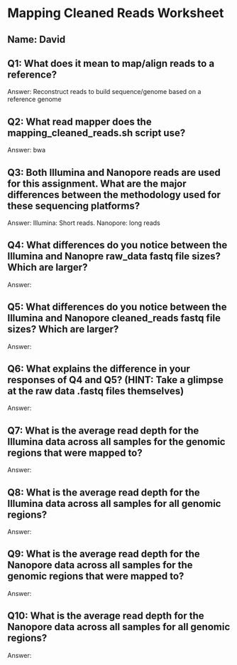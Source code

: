 # Mapping Cleaned Reads Worksheet

<!--- Write name below --->
## Name: David

<!--- For this worksheet, answer the following questions --->

## Q1: What does it mean to map/align reads to a reference?
Answer: Reconstruct reads to build sequence/genome based on a reference genome

## Q2: What read mapper does the mapping_cleaned_reads.sh script use?
Answer: bwa

## Q3: Both Illumina and Nanopore reads are used for this assignment. What are the major differences between the methodology used for these sequencing platforms?
Answer: Illumina: Short reads. Nanopore: long reads

## Q4: What differences do you notice between the Illumina and Nanopre raw_data fastq file sizes? Which are larger?
Answer:

## Q5: What differences do you notice between the Illumina and Nanopore cleaned_reads fastq file sizes? Which are larger?
Answer:

## Q6: What explains the difference in your responses of Q4 and Q5? (HINT: Take a glimpse at the raw data .fastq files themselves)
Answer:

## Q7: What is the average read depth for the Illumina data across all samples for the genomic regions that were mapped to?
Answer:

## Q8: What is the average read depth for the Illumina data across all samples for all genomic regions?
Answer:

## Q9: What is the average read depth for the Nanopore data across all samples for the genomic regions that were mapped to?
Answer:

## Q10: What is the average read depth for the Nanopore data across all samples for all genomic regions?
Answer:

